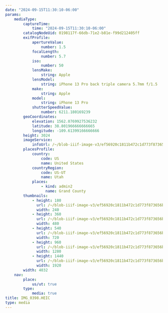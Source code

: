```yaml
---
date: "2024-09-15T11:30:10-06:00"
params:
    mediaType:
        captureTime:
            time: "2024-09-15T11:30:10-06:00"
        catalogNodeUid: 0198117f-66db-71e2-b81e-f99d212405ff
        exifProfile:
            apertureValue:
                number: 1.5
            focalLength:
                number: 5.7
            iso:
                number: 50
            lensMake:
                string: Apple
            lensModel:
                string: iPhone 13 Pro back triple camera 5.7mm f/1.5
            make:
                string: Apple
            model:
                string: iPhone 13 Pro
            shutterSpeedValue:
                number: 6211.180169239
        geoCoordinates:
            elevation: 1562.0769927536232
            latitude: 38.801966666666665
            longitude: -109.61399166666666
        height: 3024
        imageService:
            infoUrl: /~/blob-iiif-image-v3/ef56920c1811b472c1d773f873656b17716aef237856539e2b0df3263e67b6e1/info.json
        placesProfile:
            country:
                code: US
                name: United States
            countryRegion:
                code: US-UT
                name: Utah
            places:
                - kind: admin2
                  name: Grand County
        thumbnails:
            - height: 180
              url: /~/blob-iiif-image-v3/ef56920c1811b472c1d773f873656b17716aef237856539e2b0df3263e67b6e1/full/240%2C180/0/default.jpg
              width: 240
            - height: 360
              url: /~/blob-iiif-image-v3/ef56920c1811b472c1d773f873656b17716aef237856539e2b0df3263e67b6e1/full/480%2C360/0/default.jpg
              width: 480
            - height: 540
              url: /~/blob-iiif-image-v3/ef56920c1811b472c1d773f873656b17716aef237856539e2b0df3263e67b6e1/full/720%2C540/0/default.jpg
              width: 720
            - height: 960
              url: /~/blob-iiif-image-v3/ef56920c1811b472c1d773f873656b17716aef237856539e2b0df3263e67b6e1/full/1280%2C960/0/default.jpg
              width: 1280
            - height: 1440
              url: /~/blob-iiif-image-v3/ef56920c1811b472c1d773f873656b17716aef237856539e2b0df3263e67b6e1/full/1920%2C1440/0/default.jpg
              width: 1920
        width: 4032
    nav:
        place:
            us/ut: true
        type:
            media: true
title: IMG_0398.HEIC
type: media
---
```

